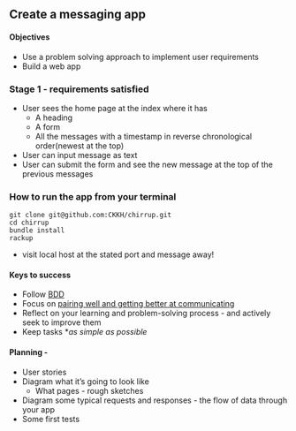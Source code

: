 ## Create a messaging app

#### Objectives
- Use a problem solving approach to implement user requirements
- Build a web app

### Stage 1 - requirements satisfied
- User sees the home page at the index where it has
    - A heading
    - A form
    - All the messages with a timestamp in reverse chronological order(newest at the top)
- User can input message as text
- User can submit the form and see the new message at the top of the previous messages

### How to run the app from your terminal

```
git clone git@github.com:CKKH/chirrup.git
cd chirrup
bundle install
rackup

```
- visit local host at the stated port and message away!

#### Keys to success
- Follow [BDD](https://github.com/makersacademy/course/blob/master/pills/bdd_cycle.md)
- Focus on [pairing well and getting better at communicating](https://tuple.app/pair-programming-guide)
- Reflect on your learning and problem-solving process - and actively seek to improve them
- Keep tasks **as simple as possible*

#### Planning -
- User stories
- Diagram what it’s going to look like
    - What pages - rough sketches
- Diagram some typical requests and responses - the flow of data through your app
- Some first tests
